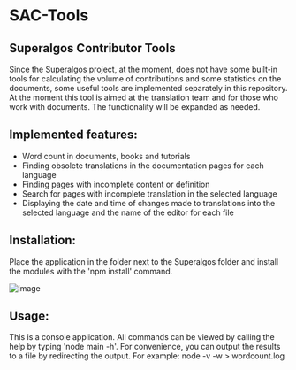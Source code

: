 # SAC-Tools
## Superalgos Contributor Tools

  Since the Superalgos project, at the moment, does not have some built-in tools for calculating the volume of contributions and some statistics on the documents, some useful tools are implemented separately in this repository. At the moment this tool is aimed at the translation team and for those who work with documents. The functionality will be expanded as needed. 

Implemented features:
----------------------
- Word count in documents, books and tutorials
- Finding obsolete translations in the documentation pages for each language
- Finding pages with incomplete content or definition
- Search for pages with incomplete translation in the selected language
- Displaying the date and time of changes made to translations into the selected language and the name of the editor for each file

Installation:
-----------------
Place the application in the folder next to the Superalgos folder and install the modules with the 'npm install' command.

![image](https://user-images.githubusercontent.com/2537958/150162294-2917e7b1-40dd-444a-ac84-a80a1fd829a9.png)

Usage:
----------
This is a console application. All commands can be viewed by calling the help by typing 'node main -h'.
For convenience, you can output the results to a file by redirecting the output. For example: node -v -w > wordcount.log


